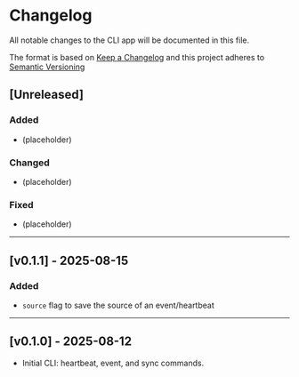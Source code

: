 # Changelog

All notable changes to the CLI app will be documented in this file.

The format is based on [Keep a Changelog](https://keepachangelog.com/en/1.1.0/)
and this project adheres to [Semantic Versioning](https://semver.org/spec/v2.0.0.html)

## [Unreleased]

### Added

- (placeholder)

### Changed

- (placeholder)

### Fixed

- (placeholder)

---

## [v0.1.1] - 2025-08-15

### Added

- `source` flag to save the source of an event/heartbeat

---

## [v0.1.0] - 2025-08-12

- Initial CLI: heartbeat, event, and sync commands.

